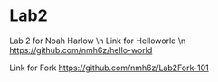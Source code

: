 # Lab2
Lab 2 for Noah Harlow \n
Link for Helloworld  \n
https://github.com/nmh6z/hello-world

Link for Fork
https://github.com/nmh6z/Lab2Fork-101
